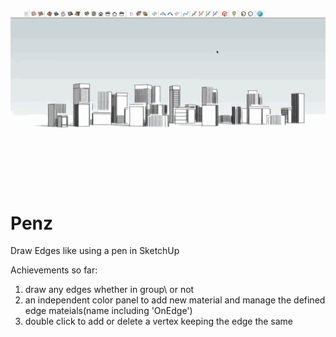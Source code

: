 ![demonstration gif](https://github.com/charlesooo/Penz/blob/master/penz_demonstration_01.gif)
# Penz
Draw Edges like using a pen in SketchUp

Achievements so far:
1. draw any edges whether in group\ or not
2. an independent color panel to add new material and manage the defined edge mateials(name including 'OnEdge')
3. double click to add or delete a vertex keeping the edge the same
